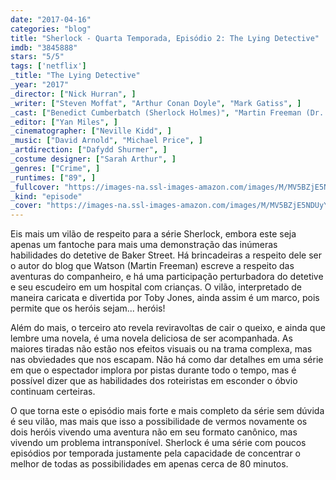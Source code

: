 ```yaml
---
date: "2017-04-16"
categories: "blog"
title: "Sherlock - Quarta Temporada, Episódio 2: The Lying Detective"
imdb: "3845888"
stars: "5/5"
tags: ['netflix']
_title: "The Lying Detective"
_year: "2017"
_director: ["Nick Hurran", ]
_writer: ["Steven Moffat", "Arthur Conan Doyle", "Mark Gatiss", ]
_cast: ["Benedict Cumberbatch (Sherlock Holmes)", "Martin Freeman (Dr. John Watson)", "Una Stubbs (Mrs. Hudson)", "Rupert Graves (DI Lestrade)", "Mark Gatiss (Mycroft Holmes)", "Louise Brealey (Molly Hooper)", "Amanda Abbington (Mary Watson)", "Toby Jones (Culverton Smith)", "Lindsay Duncan (Lady Smallwood)", ]
_editor: ["Yan Miles", ]
_cinematographer: ["Neville Kidd", ]
_music: ["David Arnold", "Michael Price", ]
_artdirection: ["Dafydd Shurmer", ]
_costume designer: ["Sarah Arthur", ]
_genres: ["Crime", ]
_runtimes: ["89", ]
_fullcover: "https://images-na.ssl-images-amazon.com/images/M/MV5BZjE5NDUyYjctOGExYy00ZWI2LTkyNzctODFhYjE4NmI0OTJjL2ltYWdlL2ltYWdlXkEyXkFqcGdeQXVyMjExMjk0ODk@.jpg"
_kind: "episode"
_cover: "https://images-na.ssl-images-amazon.com/images/M/MV5BZjE5NDUyYjctOGExYy00ZWI2LTkyNzctODFhYjE4NmI0OTJjL2ltYWdlL2ltYWdlXkEyXkFqcGdeQXVyMjExMjk0ODk@._V1._SX100_SY56_.jpg"
---
```

Eis mais um vilão de respeito para a série Sherlock, embora este seja apenas um fantoche para mais uma demonstração das inúmeras habilidades do detetive de Baker Street. Há brincadeiras a respeito dele ser o autor do blog que Watson (Martin Freeman) escreve a respeito das aventuras do companheiro, e há uma participação perturbadora do detetive e seu escudeiro em um hospital com crianças. O vilão, interpretado de maneira caricata e divertida por Toby Jones, ainda assim é um marco, pois permite que os heróis sejam... heróis!

Além do mais, o terceiro ato revela reviravoltas de cair o queixo, e ainda que lembre uma novela, é uma novela deliciosa de ser acompanhada. As maiores tiradas não estão nos efeitos visuais ou na trama complexa, mas nas obviedades que nos escapam. Não há como dar detalhes em uma série em que o espectador implora por pistas durante todo o tempo, mas é possível dizer que as habilidades dos roteiristas em esconder o óbvio continuam certeiras.

O que torna este o episódio mais forte e mais completo da série sem dúvida é seu vilão, mas mais que isso a possibilidade de vermos novamente os dois heróis vivendo uma aventura não em seu formato canônico, mas vivendo um problema intransponível. Sherlock é uma série com poucos episódios por temporada justamente pela capacidade de concentrar o melhor de todas as possibilidades em apenas cerca de 80 minutos.

